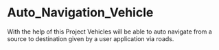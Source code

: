 # Auto_Navigation_Vehicle
With the help of this Project Vehicles will be able to auto navigate from a source to destination given by a user application via roads.
